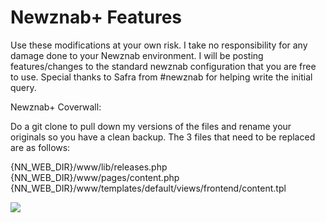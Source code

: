 Newznab+ Features
==
Use these modifications at your own risk. I take no responsibility for any damage done to your Newznab environment. I will be posting features/changes to the standard newznab configuration that you are free to use. Special thanks to Safra from #newznab for helping write the initial query.

Newznab+ Coverwall:

Do a git clone to pull down my versions of the files and rename your originals so you have a clean backup. The 3 files that need to be replaced are as follows:

{NN_WEB_DIR}/www/lib/releases.php<br>
{NN_WEB_DIR}/www/pages/content.php<br>
{NN_WEB_DIR}/www/templates/default/views/frontend/content.tpl

<img src="http://i.imgur.com/z64F40P.png"/>
